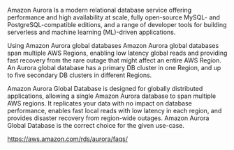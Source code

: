 
Amazon Aurora 
    Is a modern relational database service offering performance and high availability at scale, fully open-source MySQL- and PostgreSQL-compatible editions, and a range of developer tools for building serverless and machine learning (ML)-driven applications.



Using Amazon Aurora global databases
    Amazon Aurora global databases span multiple AWS Regions, enabling low latency global reads and providing fast recovery from the rare outage that might affect an entire AWS Region. An Aurora global database has a primary DB cluster in one Region, and up to five secondary DB clusters in different Regions.


Amazon Aurora Global Database is designed for globally distributed applications, allowing a single Amazon Aurora database to span multiple AWS regions. It replicates your data with no impact on database performance, enables fast local reads with low latency in each region, and provides disaster recovery from region-wide outages. Amazon Aurora Global Database is the correct choice for the given use-case.



https://aws.amazon.com/rds/aurora/faqs/


